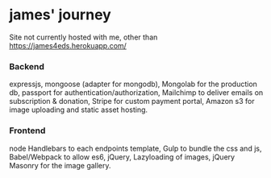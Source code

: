 # james' journey

Site not currently hosted with me, other than <a href="https://james4eds.herokuapp.com/">https://james4eds.herokuapp.com/</a>

### Backend

expressjs, mongoose (adapter for mongodb), Mongolab for the production db, passport for authentication/authorization, Mailchimp to deliver emails on subscription & donation, Stripe for custom payment portal, Amazon s3 for image uploading and static asset hosting.

### Frontend

node Handlebars to each endpoints template, Gulp to bundle the css and js, Babel/Webpack to allow es6, jQuery, Lazyloading of images, jQuery Masonry for the image gallery.
